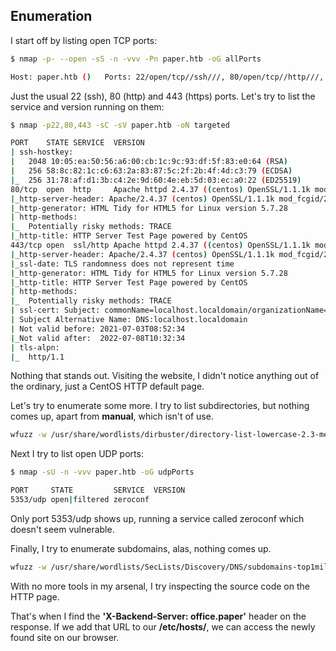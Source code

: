 ## Enumeration

I start off by listing open TCP ports:

```bash
$ nmap -p- --open -sS -n -vvv -Pn paper.htb -oG allPorts

Host: paper.htb ()   Ports: 22/open/tcp//ssh///, 80/open/tcp//http///, 443/open/tcp//https///
```

Just the usual 22 (ssh), 80 (http) and 443 (https) ports. Let's try to list the service and version running on them:

```bash
$ nmap -p22,80,443 -sC -sV paper.htb -oN targeted

PORT    STATE SERVICE  VERSION
| ssh-hostkey: 
|   2048 10:05:ea:50:56:a6:00:cb:1c:9c:93:df:5f:83:e0:64 (RSA)
|   256 58:8c:82:1c:c6:63:2a:83:87:5c:2f:2b:4f:4d:c3:79 (ECDSA)
|_  256 31:78:af:d1:3b:c4:2e:9d:60:4e:eb:5d:03:ec:a0:22 (ED25519)
80/tcp  open  http     Apache httpd 2.4.37 ((centos) OpenSSL/1.1.1k mod_fcgid/2.3.9)
|_http-server-header: Apache/2.4.37 (centos) OpenSSL/1.1.1k mod_fcgid/2.3.9
|_http-generator: HTML Tidy for HTML5 for Linux version 5.7.28
| http-methods: 
|_  Potentially risky methods: TRACE
|_http-title: HTTP Server Test Page powered by CentOS
443/tcp open  ssl/http Apache httpd 2.4.37 ((centos) OpenSSL/1.1.1k mod_fcgid/2.3.9)
|_http-server-header: Apache/2.4.37 (centos) OpenSSL/1.1.1k mod_fcgid/2.3.9
|_ssl-date: TLS randomness does not represent time
|_http-generator: HTML Tidy for HTML5 for Linux version 5.7.28
|_http-title: HTTP Server Test Page powered by CentOS
| http-methods: 
|_  Potentially risky methods: TRACE
| ssl-cert: Subject: commonName=localhost.localdomain/organizationName=Unspecified/countryName=US
| Subject Alternative Name: DNS:localhost.localdomain
| Not valid before: 2021-07-03T08:52:34
|_Not valid after:  2022-07-08T10:32:34
| tls-alpn: 
|_  http/1.1
```

Nothing that stands out. Visiting the website, I didn't notice anything out of the ordinary, just a CentOS HTTP default page.

Let's try to enumerate some more. I try to list subdirectories, but nothing comes up, apart from **manual**, which isn't of use.

```bash
wfuzz -w /usr/share/wordlists/dirbuster/directory-list-lowercase-2.3-medium.txt -u 'http://paper.htb/FUZZ' --hc 404 -c
```

Next I try to list open UDP ports:

```bash
$ nmap -sU -n -vvv paper.htb -oG udpPorts

PORT     STATE         SERVICE  VERSION
5353/udp open|filtered zeroconf
```

Only port 5353/udp shows up, running a service called zeroconf which doesn't seem vulnerable.

Finally, I try to enumerate subdomains, alas, nothing comes up.

```bash
wfuzz -w /usr/share/wordlists/SecLists/Discovery/DNS/subdomains-top1million-110000.txt -u 'http://paper.htb' -H "Host: FUZZ.paper.htb" --hc 403 -c
```

With no more tools in my arsenal, I try inspecting the source code on the HTTP page.

That's when I find the **'X-Backend-Server: office.paper'** header on the response.
If we add that URL to our **/etc/hosts/**, we can access the newly found site on our browser.

